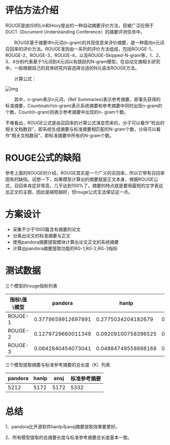 # 评估方法介绍

​	ROUGE是由ISI的Lin和Hovy提出的一种自动摘要评价方法，现被广泛应用于DUC1（Document Understanding Conference）的摘要评测任务中。

　　ROUGE基于摘要中n元词(n-gram)的共现信息来评价摘要，是一种面向n元词召回率的评价方法。ROUGE准则由一系列的评价方法组成，包括ROUGE-1，ROUGE-2，ROUGE-3，ROUGE-4，以及ROUGE-Skipped-N-gram等，1、2、3、4分别代表基于1元词到4元词以有跳跃的N-gram模型。在自动文摘相关研究中，一般根据自己的具体研究内容选择合适的N元语法ROUGE方法。

　　计算公式：

![img](https://images0.cnblogs.com/blog/520267/201411/121636425387678.png)

　　其中，n-gram表示n元词，{Ref Summaries}表示参考摘要，即事先获得的标准摘要，Countmatch(n-gram)表示系统摘要和参考摘要中同时出现n-gram的个数，Count(n-gram)则表示参考摘要中出现的n- gram个数。

​      不难看出，ROUGE公式是由召回率的计算公式演变而来的，分子可以看作“检出的相关文档数目”，即系统生成摘要与标准摘要相匹配的N-gram个数，分母可以看作“相关文档数目”，即标准摘要中所有的N-gram个数。

# ROUGE公式的缺陷

​	参考上面的ROUGE的介绍，ROUGE其实是一个广义的召回率，所以它带有召回率固有的缺陷。试想一下，如果模型计算出的摘要就是正文本身，根据ROUGE公式，召回率肯定非常高，几乎达到100%了。摘要的特点就是要用最短的文字表达出正文的主题，因此是越短越好，但rouge公式无法保证这一点。

# 方案设计

- 采集不少于1000篇含有摘要的论文
- 分离出论文的标准摘要与正文
- 使用pandora摘要提取模块计算出论文正文的系统摘要
- 计算出pandora摘要提取功能的RG-1,RG-2,RG-3指标

# 测试数据

三个模型的rouge指标列表

| 指标\值\模型 | pandora            | hanlp               | ansj                |
| ------------ | ------------------ | ------------------- | ------------------- |
| ROUGE-1      | 0.3779659912697891 | 0.2775034204182679  | 0.2851390970095768  |
| ROUGE-2      | 0.1279729660011349 | 0.09209100758396525 | 0.07331166486096057 |
| ROUGE-3      | 0.0642840454073041 | 0.04884749558898168 | 0.03418438459245411 |

三个模型提取摘要与标准参考摘要的总长度（K）列表

| pandora | hanlp | ansj | 标准参考摘要 |
| ------- | ----- | ---- | ------------ |
| 5212    | 5172  | 5172 | 5332         |



# 总结

1、pandora比开源软件hanlp与ansj摘要提取效果要更好。

2、所有模型提取的总摘要长度与标准参考摘要总长度基本一致。